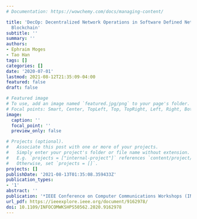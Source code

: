 ```yaml
---
# Documentation: https://wowchemy.com/docs/managing-content/

title: 'DecOp: Decentralized Network Operations in Software Defined Networking using
  Blockchain'
subtitle: ''
summary: ''
authors:
- Ephraim Moges
- Tao Han
tags: []
categories: []
date: '2020-07-01'
lastmod: 2021-08-12T21:35:09-04:00
featured: false
draft: false

# Featured image
# To use, add an image named `featured.jpg/png` to your page's folder.
# Focal points: Smart, Center, TopLeft, Top, TopRight, Left, Right, BottomLeft, Bottom, BottomRight.
image:
  caption: ''
  focal_point: ''
  preview_only: false

# Projects (optional).
#   Associate this post with one or more of your projects.
#   Simply enter your project's folder or file name without extension.
#   E.g. `projects = ["internal-project"]` references `content/project/deep-learning/index.md`.
#   Otherwise, set `projects = []`.
projects: []
publishDate: '2021-08-13T01:35:08.359433Z'
publication_types:
- '1'
abstract: ''
publication: '*IEEE Conference on Computer Communications Workshops (INFOCOM WKSHPS)*'
url_pdf: https://ieeexplore.ieee.org/document/9162978/
doi: 10.1109/INFOCOMWKSHPS50562.2020.9162978
---
```

